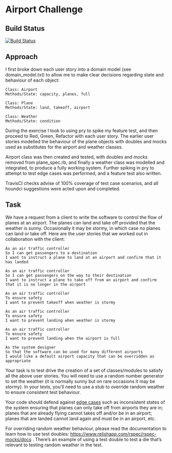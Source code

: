 Airport Challenge
=================

Build Status
---------

[![Build Status](https://travis-ci.org/ggwc82/airport_challenge.svg?branch=master)](https://travis-ci.org/ggwc82/airport_challenge)

Approach
-------

I first broke down each user story into a domain model (see domain_model.txt) to allow me to make clear decisions regarding state and behaviour of each object:

```
Class: Airport
Methods/State: capacity, planes, full

Class: Plane
Methods/State: land, takeoff, airport

Class: Weather
Methods/State: condition

```

During the exercise I took to using pry to spike my feature test, and then proceed to Red, Green, Refactor with each user story. The earlier user stories modelled the behaviour of the plane objects with doubles and mocks used as substitutes for the airport and weather classes.

Airport class was then created and tested, with doubles and mocks removed from plane_spec.rb, and finally a weather class was modelled and integrated, to produce a fully working system. Further spiking in pry to attempt to test edge cases was performed, and a feature test also written.

TravisCI checks advise of 100% coverage of test case scenarios, and all houndci suggestions were acted upon and completed. 


Task
-----

We have a request from a client to write the software to control the flow of planes at an airport. The planes can land and take off provided that the weather is sunny. Occasionally it may be stormy, in which case no planes can land or take off.  Here are the user stories that we worked out in collaboration with the client:

```
As an air traffic controller 
So I can get passengers to a destination 
I want to instruct a plane to land at an airport and confirm that it has landed 

As an air traffic controller 
So I can get passengers on the way to their destination 
I want to instruct a plane to take off from an airport and confirm that it is no longer in the airport

As an air traffic controller 
To ensure safety 
I want to prevent takeoff when weather is stormy 

As an air traffic controller 
To ensure safety 
I want to prevent landing when weather is stormy 

As an air traffic controller 
To ensure safety 
I want to prevent landing when the airport is full 

As the system designer
So that the software can be used for many different airports
I would like a default airport capacity that can be overridden as appropriate
```

Your task is to test drive the creation of a set of classes/modules to satisfy all the above user stories. You will need to use a random number generator to set the weather (it is normally sunny but on rare occasions it may be stormy). In your tests, you'll need to use a stub to override random weather to ensure consistent test behaviour.

Your code should defend against [edge cases](http://programmers.stackexchange.com/questions/125587/what-are-the-difference-between-an-edge-case-a-corner-case-a-base-case-and-a-b) such as inconsistent states of the system ensuring that planes can only take off from airports they are in; planes that are already flying cannot takes off and/or be in an airport; planes that are landed cannot land again and must be in an airport, etc.

For overriding random weather behaviour, please read the documentation to learn how to use test doubles: https://www.relishapp.com/rspec/rspec-mocks/docs . There’s an example of using a test double to test a die that’s relevant to testing random weather in the test.

